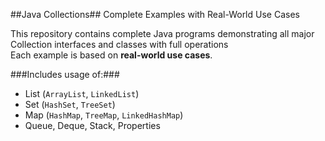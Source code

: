 ##Java Collections## 
Complete Examples with Real-World Use Cases

This repository contains complete Java programs demonstrating all major Collection interfaces and classes with full operations  
Each example is based on **real-world use cases**.

###Includes usage of:###  
- List (`ArrayList`, `LinkedList`)  
- Set (`HashSet`, `TreeSet`)  
- Map (`HashMap`, `TreeMap`, `LinkedHashMap`)  
- Queue, Deque, Stack, Properties

